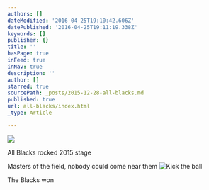 ```yaml
---
authors: []
dateModified: '2016-04-25T19:10:42.606Z'
datePublished: '2016-04-25T19:11:19.338Z'
keywords: []
publisher: {}
title: ''
hasPage: true
inFeed: true
inNav: true
description: ''
author: []
starred: true
sourcePath: _posts/2015-12-28-all-blacks.md
published: true
url: all-blacks/index.html
_type: Article

---
```

![](https://s3-us-west-2.amazonaws.com/the-grid-img/p/3973423b5f8622bfd3beee099120acb72fc2b208.jpg)

All Blacks rocked 2015 stage

Masters of the field, nobody could come near them
![Kick the ball](https://s3-us-west-2.amazonaws.com/the-grid-img/p/85aa6f6b17b33f61d8d1d8da3c9265b553ef474b.jpg)

The Blacks won